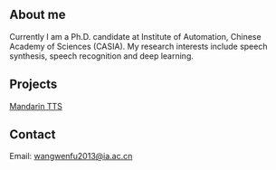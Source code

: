## About me
Currently I am a Ph.D. candidate at Institute of Automation, Chinese Academy of Sciences (CASIA). My research interests include speech synthesis, speech recognition and deep learning.

## Projects
[Mandarin TTS](https://wangwenfu.github.io/cnenhybrid/)

## Contact
Email: wangwenfu2013@ia.ac.cn
